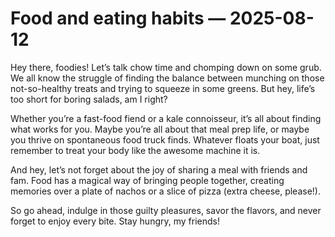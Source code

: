# Food and eating habits — 2025-08-12

Hey there, foodies! Let’s talk chow time and chomping down on some grub. We all know the struggle of finding the balance between munching on those not-so-healthy treats and trying to squeeze in some greens. But hey, life’s too short for boring salads, am I right?

Whether you’re a fast-food fiend or a kale connoisseur, it’s all about finding what works for you. Maybe you’re all about that meal prep life, or maybe you thrive on spontaneous food truck finds. Whatever floats your boat, just remember to treat your body like the awesome machine it is.

And hey, let’s not forget about the joy of sharing a meal with friends and fam. Food has a magical way of bringing people together, creating memories over a plate of nachos or a slice of pizza (extra cheese, please!).

So go ahead, indulge in those guilty pleasures, savor the flavors, and never forget to enjoy every bite. Stay hungry, my friends!